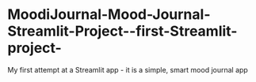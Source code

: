 # MoodiJournal-Mood-Journal-Streamlit-Project--first-Streamlit-project-
My first attempt at a Streamlit app - it is a simple, smart mood journal app 
